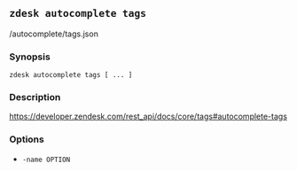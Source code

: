## `zdesk autocomplete tags`

/autocomplete/tags.json

### Synopsis

    zdesk autocomplete tags [ ... ]

### Description

https://developer.zendesk.com/rest_api/docs/core/tags#autocomplete-tags

### Options

* `-name OPTION`

